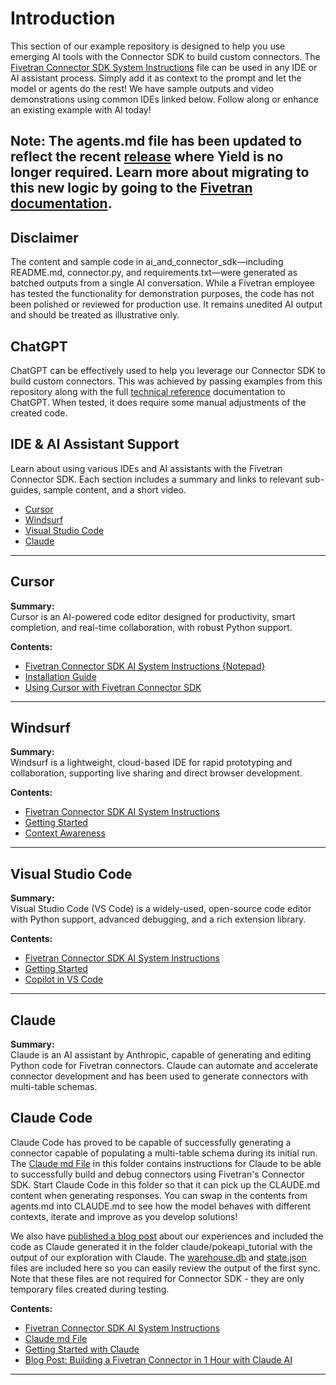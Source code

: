 # Introduction
This section of our example repository is designed to help you use emerging AI tools with the Connector SDK to build custom connectors. The [Fivetran Connector SDK System Instructions](https://github.com/fivetran/fivetran_connector_sdk/tree/main/ai_and_connector_sdk/agents.md) file can be used in any IDE or AI assistant process. Simply add it as context to the prompt and let the model or agents do the rest! We have sample outputs and video demonstrations using common IDEs linked below. Follow along or enhance an existing example with AI today!

## Note: The agents.md file has been updated to reflect the recent [release](https://fivetran.com/docs/connector-sdk/changelog#august2025) where Yield is no longer required. Learn more about migrating to this new logic by going to the [Fivetran documentation](https://fivetran.com/docs/connector-sdk/tutorials/removing-yield-usage).

## Disclaimer
The content and sample code in ai_and_connector_sdk—including README.md, connector.py, and requirements.txt—were generated as batched outputs from a single AI conversation. While a Fivetran employee has tested the functionality for demonstration purposes, the code has not been polished or reviewed for production use. It remains unedited AI output and should be treated as illustrative only.

## ChatGPT
ChatGPT can be effectively used to help you leverage our Connector SDK to build custom connectors. This was achieved by passing examples from this repository along with the full [technical reference](https://fivetran.com/docs/connector-sdk/technical-reference) documentation to ChatGPT. When tested, it does require some manual adjustments of the created code.


## IDE & AI Assistant Support

Learn about using various IDEs and AI assistants with the Fivetran Connector SDK. Each section includes a summary and links to relevant sub-guides, sample content, and a short video.

- [Cursor](https://github.com/fivetran/fivetran_connector_sdk/tree/main/ai_and_connector_sdk/cursor)
- [Windsurf](https://github.com/fivetran/fivetran_connector_sdk/tree/main/ai_and_connector_sdk/windsurf)
- [Visual Studio Code](https://github.com/fivetran/fivetran_connector_sdk/tree/main/ai_and_connector_sdk/vscode)
- [Claude](https://github.com/fivetran/fivetran_connector_sdk/tree/main/ai_and_connector_sdk/claude)

---

## Cursor

**Summary:**  
Cursor is an AI-powered code editor designed for productivity, smart completion, and real-time collaboration, with robust Python support.

**Contents:**
- [Fivetran Connector SDK AI System Instructions {Notepad}](https://github.com/fivetran/fivetran_connector_sdk/tree/main/ai_and_connector_sdk/agents.md)
- [Installation Guide](https://www.cursor.com/)
- [Using Cursor with Fivetran Connector SDK](https://github.com/fivetran/fivetran_connector_sdk/tree/main/ai_and_connector_sdk/cursor/CURSOR_README.md)

---

## Windsurf

**Summary:**  
Windsurf is a lightweight, cloud-based IDE for rapid prototyping and collaboration, supporting live sharing and direct browser development.

**Contents:**
- [Fivetran Connector SDK AI System Instructions](https://github.com/fivetran/fivetran_connector_sdk/tree/main/ai_and_connector_sdk/agents.md)
- [Getting Started](https://docs.windsurf.com/windsurf/getting-started)
- [Context Awareness](https://docs.windsurf.com/context-awareness/windsurf-overview)

---

## Visual Studio Code

**Summary:**  
Visual Studio Code (VS Code) is a widely-used, open-source code editor with Python support, advanced debugging, and a rich extension library.

**Contents:**
- [Fivetran Connector SDK AI System Instructions](https://github.com/fivetran/fivetran_connector_sdk/tree/main/ai_and_connector_sdk/agents.md)
- [Getting Started](https://code.visualstudio.com/docs/getstarted/getting-started)
- [Copilot in VS Code](https://code.visualstudio.com/docs/copilot/getting-started)

---

## Claude

**Summary:**  
Claude is an AI assistant by Anthropic, capable of generating and editing Python code for Fivetran connectors. Claude can automate and accelerate connector development and has been used to generate connectors with multi-table schemas.

## Claude Code
Claude Code has proved to be capable of successfully generating a connector capable of populating a multi-table schema during its initial run. The [Claude md File](https://github.com/fivetran/fivetran_connector_sdk/tree/main/ai_and_connector_sdk/claude/CLAUDE.md) in this folder contains instructions for Claude to be able to successfully build and debug connectors using Fivetran's Connector SDK. Start Claude Code in this folder so that it can pick up the CLAUDE.md content when generating responses. You can swap in the contents from agents.md into CLAUDE.md to see how the model behaves with different contexts, iterate and improve as you develop solutions!

We also have [published a blog post](https://www.fivetran.com/blog/building-a-fivetran-connector-in-1-hour-with-anthropics-claude-ai) about our experiences and included the code as Claude generated it in the folder claude/pokeapi_tutorial with the output of our exploration with Claude. The [warehouse.db](https://github.com/fivetran/fivetran_connector_sdk/tree/main/ai_and_connector_sdk/claude/pokeapi_tutorial/pokeapi_connector/files/warehouse.db) and [state.json](https://github.com/fivetran/fivetran_connector_sdk/tree/main/ai_and_connector_sdk/claude/pokeapi_tutorial/pokeapi_connector/files/state.json) files are included here so you can easily review the output of the first sync. Note that these files are not required for Connector SDK - they are only temporary files created during testing.

**Contents:**
- [Fivetran Connector SDK AI System Instructions](https://github.com/fivetran/fivetran_connector_sdk/tree/main/ai_and_connector_sdk/agents.md)
- [Claude md File](https://github.com/fivetran/fivetran_connector_sdk/tree/main/ai_and_connector_sdk/claude/CLAUDE.md)
- [Getting Started with Claude](https://docs.anthropic.com/en/docs/get-started)
- [Blog Post: Building a Fivetran Connector in 1 Hour with Claude AI](https://www.fivetran.com/blog/building-a-fivetran-connector-in-1-hour-with-anthropics-claude-ai)
  
---
